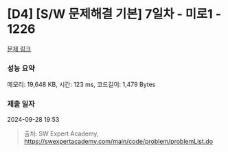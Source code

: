 # [D4] [S/W 문제해결 기본] 7일차 - 미로1 - 1226 

[문제 링크](https://swexpertacademy.com/main/code/problem/problemDetail.do?contestProbId=AV14vXUqAGMCFAYD) 

### 성능 요약

메모리: 19,648 KB, 시간: 123 ms, 코드길이: 1,479 Bytes

### 제출 일자

2024-09-28 19:53



> 출처: SW Expert Academy, https://swexpertacademy.com/main/code/problem/problemList.do